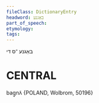 ```yaml
---
fileClass: DictionaryEntry
headword: באַגנע
part_of_speech: 
etymology: 
tags: 
---
```

באַגנע
־ס
די

CENTRAL
========

bag̩nʌ̃ {POLAND, Wolbrom, 50196}